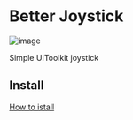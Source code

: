 # Better Joystick

![image](https://user-images.githubusercontent.com/22265817/227740413-aa3fafb1-9e93-48e8-9968-6d07655118fa.png)

Simple UIToolkit joystick

## Install
[How to istall](https://github.com/uurha/BetterPluginCollection/wiki/How-to-install)
